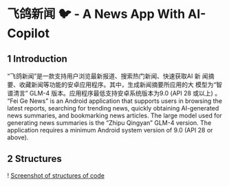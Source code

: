 # 飞鸽新闻 🐦 - A News App With AI-Copilot
## 1 Introduction
“飞鸽新闻”是一款支持用户浏览最新报道、搜索热门新闻、快速获取AI 新
闻摘要、收藏新闻等功能的安卓应用程序。其中，生成新闻摘要所应用的大
模型为“智谱清言” GLM-4 版本。应用程序最低支持安卓系统版本为9.0 (API
28 或以上) 。</br>
“Fei Ge News” is an Android application that supports users in browsing the latest reports, searching for trending news, quickly obtaining AI-generated news summaries, and bookmarking news articles. The large model used for generating news summaries is the “Zhipu Qingyan” GLM-4 version. The application requires a minimum Android system version of 9.0 (API 28 or above).

## 2 Structures
! [Screenshot of structures of code](https://github.com/StellaChua/News_App/blob/master/app/src/main/Screenshot%20(325).png)

